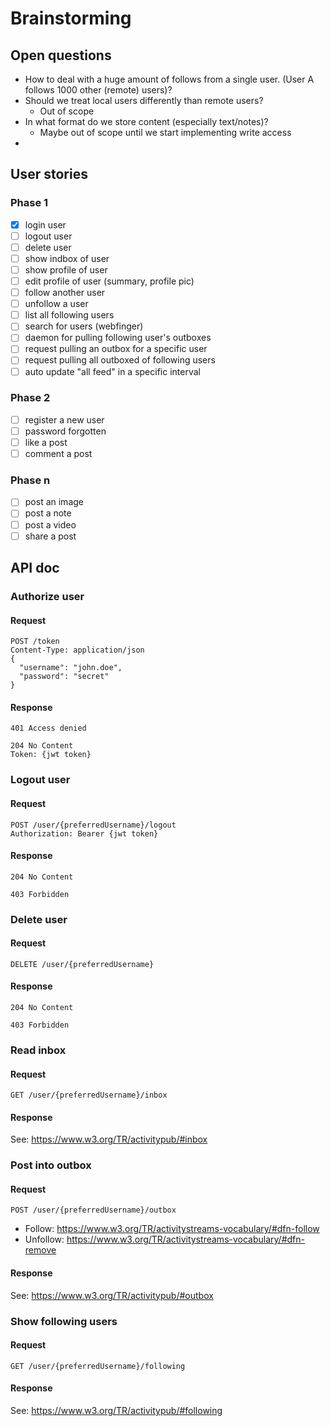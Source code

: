 # Brainstorming

## Open questions
* How to deal with a huge amount of follows from a single user. (User A follows 1000 other (remote) users)?
* Should we treat local users differently than remote users?
  * Out of scope
* In what format do we store content (especially text/notes)?
  * Maybe out of scope until we start implementing write access
* 

## User stories

### Phase 1
- [x] login user
- [ ] logout user
- [ ] delete user
- [ ] show indbox of user
- [ ] show profile of user
- [ ] edit profile of user (summary, profile pic)
- [ ] follow another user
- [ ] unfollow a user
- [ ] list all following users
- [ ] search for users (webfinger)
- [ ] daemon for pulling following user's outboxes
- [ ] request pulling an outbox for a specific user
- [ ] request pulling all outboxed of following users
- [ ] auto update "all feed" in a specific interval

### Phase 2
- [ ] register a new user
- [ ] password forgotten
- [ ] like a post 
- [ ] comment a post 

### Phase n
- [ ] post an image
- [ ] post a note
- [ ] post a video
- [ ] share a post

## API doc
### Authorize user

#### Request
```
POST /token
Content-Type: application/json
{
  "username": "john.doe",
  "password": "secret"
}
```

#### Response
```
401 Access denied
```

```
204 No Content
Token: {jwt token}
```

### Logout user
#### Request
```
POST /user/{preferredUsername}/logout
Authorization: Bearer {jwt token}
```

#### Response
```
204 No Content
```

```
403 Forbidden
```

### Delete user

#### Request
```
DELETE /user/{preferredUsername}
```

#### Response
```
204 No Content
```

```
403 Forbidden
```

### Read inbox
#### Request
```
GET /user/{preferredUsername}/inbox
```

#### Response
See: https://www.w3.org/TR/activitypub/#inbox

### Post into outbox

#### Request
```
POST /user/{preferredUsername}/outbox
```

* Follow: https://www.w3.org/TR/activitystreams-vocabulary/#dfn-follow
* Unfollow: https://www.w3.org/TR/activitystreams-vocabulary/#dfn-remove 

#### Response
See: https://www.w3.org/TR/activitypub/#outbox

### Show following users
#### Request
```
GET /user/{preferredUsername}/following
```

#### Response
See: https://www.w3.org/TR/activitypub/#following
